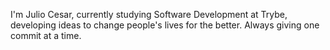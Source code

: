 I'm Julio Cesar, currently studying Software Development at Trybe, developing ideas to change people's lives for the better. Always giving one commit at a time.
